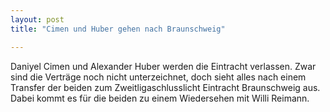 ```yaml
---
layout: post
title: "Cimen und Huber gehen nach Braunschweig"

---
```


Daniyel Cimen und Alexander Huber werden die Eintracht verlassen. Zwar sind die Verträge noch nicht unterzeichnet, doch sieht alles nach einem Transfer der beiden zum Zweitligaschlusslicht Eintracht Braunschweig aus. Dabei kommt es für die beiden zu einem Wiedersehen mit Willi Reimann.


